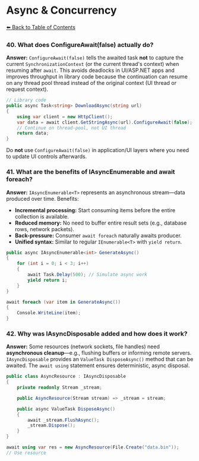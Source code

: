 # Async & Concurrency

[⬅️ Back to Table of Contents](README.md)

### 40. What does ConfigureAwait(false) actually do?

**Answer:** `ConfigureAwait(false)` tells the awaited task **not** to capture the current `SynchronizationContext` (or the current thread's context) when resuming after `await`. This avoids deadlocks in UI/ASP.NET apps and improves throughput in library code because the continuation can resume on any thread pool thread instead of the original context (UI thread or request context).

```csharp
// Library code
public async Task<string> DownloadAsync(string url)
{
    using var client = new HttpClient();
    var data = await client.GetStringAsync(url).ConfigureAwait(false);
    // Continue on thread-pool, not UI thread
    return data;
}
```

Do **not** use `ConfigureAwait(false)` in application/UI layers where you need to update UI controls afterwards.

### 41. What are the benefits of IAsyncEnumerable<T> and await foreach?

**Answer:** `IAsyncEnumerable<T>` represents an asynchronous stream—data produced over time. Benefits:
- **Incremental processing:** Start consuming items before the entire collection is available.
- **Reduced memory:** No need to buffer entire result sets (e.g., database rows, network packets).
- **Back-pressure:** Consumer `await foreach` naturally awaits producer.
- **Unified syntax:** Similar to regular `IEnumerable<T>` with `yield return`.

```csharp
public async IAsyncEnumerable<int> GenerateAsync()
{
    for (int i = 0; i < 3; i++)
    {
        await Task.Delay(500); // Simulate async work
        yield return i;
    }
}

await foreach (var item in GenerateAsync())
{
    Console.WriteLine(item);
}
```

### 42. Why was IAsyncDisposable added and how does it work?

**Answer:** Some resources (network sockets, file handles) need **asynchronous cleanup**—e.g., flushing buffers or informing remote servers. `IAsyncDisposable` provides an `ValueTask DisposeAsync()` method that can be awaited. The `await using` statement ensures deterministic, async disposal.

```csharp
public class AsyncResource : IAsyncDisposable
{
    private readonly Stream _stream;

    public AsyncResource(Stream stream) => _stream = stream;

    public async ValueTask DisposeAsync()
    {
        await _stream.FlushAsync();
        _stream.Dispose();
    }
}

await using var res = new AsyncResource(File.Create("data.bin"));
// Use resource
``` 